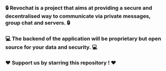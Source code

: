 ### 🔒 Revochat is a project that aims at providing a secure and decentralised way to communicate via private messages, group chat and servers. 🔒

### 💻 The backend of the application will be proprietary but open source for your data and security. 💻

### ❤️ Support us by starring this repository ! ❤️
